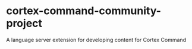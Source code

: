 # cortex-command-community-project
A language server extension for developing content for Cortex Command
